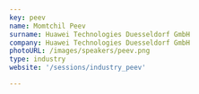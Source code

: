 ```yaml
---
key: peev
name: Momtchil Peev
surname: Huawei Technologies Duesseldorf GmbH
company: Huawei Technologies Duesseldorf GmbH
photoURL: /images/speakers/peev.png
type: industry
website: '/sessions/industry_peev'

---
```

